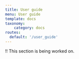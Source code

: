 ```yaml
---
title: User guide
menu: User guide
template: docs
taxonomy:
    category: docs
routes:
  default: '/user_guide'
---
```


!! This section is being worked on.

